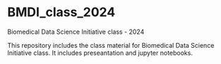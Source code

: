 # BMDI_class_2024
Biomedical Data Science Initiative class - 2024


This repository includes the class material for Biomedical Data Science Initiative class.
It includes preseantation and jupyter notebooks.


